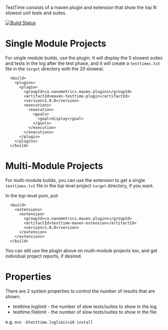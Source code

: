 TestTime consists of a maven plugin and extension that show the top N slowest unit tests and suites.

[![Build Status](https://travis-ci.org/nanometrics/maven-testtime.svg?branch=master)](https://travis-ci.org/nanometrics/maven-testtime)

# Single Module Projects

For single module builds, use the plugin. It will display the 5 slowest suites and tests in the log
after the test phase, and it will create a `testtimes.txt` file in the `target` directory
with the 20 slowest.

```
  <build>
    <plugins>
      <plugin>
        <groupId>ca.nanometrics.maven.plugins</groupId>
        <artifactId>maven-testtime-plugin</artifactId>
        <version>1.0.0</version>
        <executions>
          <execution>
            <goals>
              <goal>display</goal>
            </goals>
          </execution>
        </executions>
      </plugin>
    </plugins>
  </build>
```

# Multi-Module Projects

For multi-module builds, you can use the extension to get a single `testtimes.txt` file in the top level
project `target` directory, if you want.

In the top-level pom, put:

```
  <build>
    <extensions>
      <extension>
        <groupId>ca.nanometrics.maven.plugins</groupId>
        <artifactId>testtime-maven-extension</artifactId>
        <version>1.0.0</version>
      </extension>
    </extensions>
  </build>
```

You can still use the plugin above on multi-module projects too, and get individual project reports, if desired.

# Properties

There are 2 system properties to control the number of results that are shown.

* testtime.loglimit  - the number of slow tests/suites to show in the log
* testtime.filelimit - the number of slow tests/suites to show in the file

e.g. `mvn -Dtesttime.loglimit=10 install`

